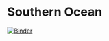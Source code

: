 # Southern Ocean 
[![Binder](https://binder.pangeo.io/badge_logo.svg)](https://binder.pangeo.io/v2/gh/sergey-molodtsov/SouthernOcean/Ocean_cmip)
